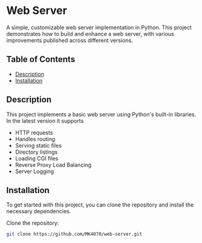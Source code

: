 # Web Server

A simple, customizable web server implementation in Python. This project demonstrates how to build and enhance a web server, with various improvements published across different versions.

## Table of Contents

- [Description](#description)
- [Installation](#installation)

## Description

This project implements a basic web server using Python's built-in libraries. In the latest version it supports 
- HTTP requests
- Handles routing
- Serving static files
- Directory listings
- Loading CGI files
- Reverse Proxy Load Balancing
- Server Logging

## Installation

To get started with this project, you can clone the repository and install the necessary dependencies.

Clone the repository:
   ```bash
   git clone https://github.com/MK4070/web-server.git
   ```